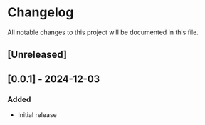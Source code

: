 # Changelog

All notable changes to this project will be documented in this file.

## [Unreleased]

## [0.0.1] - 2024-12-03

### Added

- Initial release

